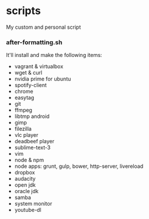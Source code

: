 # scripts
My custom and personal script

### after-formatting.sh
It'll install and make the following items:

- vagrant & virtualbox
- wget & curl
- nvidia prime for ubuntu
- spotify-client
- chrome
- easytag
- git
- ffmpeg
- libtmp android
- gimp
- filezilla
- vlc player
- deadbeef player
- sublime-text-3
- vim
- node & npm
- node apps: grunt, gulp, bower, http-server, livereload
- dropbox
- audacity
- open jdk
- oracle jdk
- samba
- system monitor
- youtube-dl
